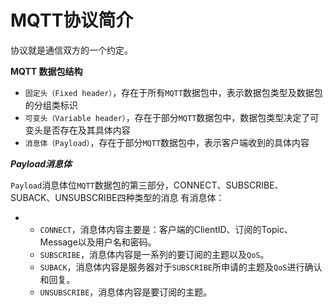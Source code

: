 # MQTT协议简介

协议就是通信双方的一个约定。

**MQTT 数据包结构**

- `固定头（Fixed header）`，存在于所有`MQTT`数据包中，表示数据包类型及数据包的分组类标识
- `可变头（Variable header）`，存在于部分`MQTT`数据包中，数据包类型决定了可变头是否存在及其具体内容
- `消息体（Payload）`，存在于部分`MQTT`数据包中，表示客户端收到的具体内容


***Payload消息体***

`Payload`消息体位`MQTT`数据包的第三部分，CONNECT、SUBSCRIBE、SUBACK、UNSUBSCRIBE四种类型的消息 有消息体：

- - `CONNECT`，消息体内容主要是：客户端的ClientID、订阅的Topic、Message以及用户名和密码。
  - `SUBSCRIBE`，消息体内容是一系列的要订阅的主题以及`QoS`。
  - `SUBACK`，消息体内容是服务器对于`SUBSCRIBE`所申请的主题及`QoS`进行确认和回复。
  - `UNSUBSCRIBE`，消息体内容是要订阅的主题。